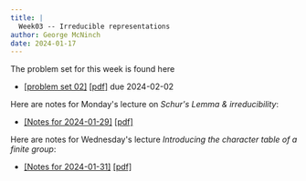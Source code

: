 ```yaml
---
title: |
  Week03 -- Irreducible representations
author: George McNinch  
date: 2024-01-17
---
```


The problem set for this week is found here

- [[problem set 02]](/course-contents/PS02--rep-theory.html) [[pdf]](/course-contents/PS02--rep-theory.pdf) due 2024-02-02


Here are notes for Monday's lecture on *Schur's Lemma & irreducibility*:

- [[Notes for 2024-01-29]](/course-contents/notes-RT-2024-01-29.html) [[pdf]](/course-contents/notes-RT-2024-01-29.pdf)


Here are notes for Wednesday's lecture *Introducing the character table of a finite group*:

- [[Notes for 2024-01-31]](/course-contents/notes-RT-2024-01-31.html) [[pdf]](/course-contents/notes-RT-2024-01-31.pdf)
